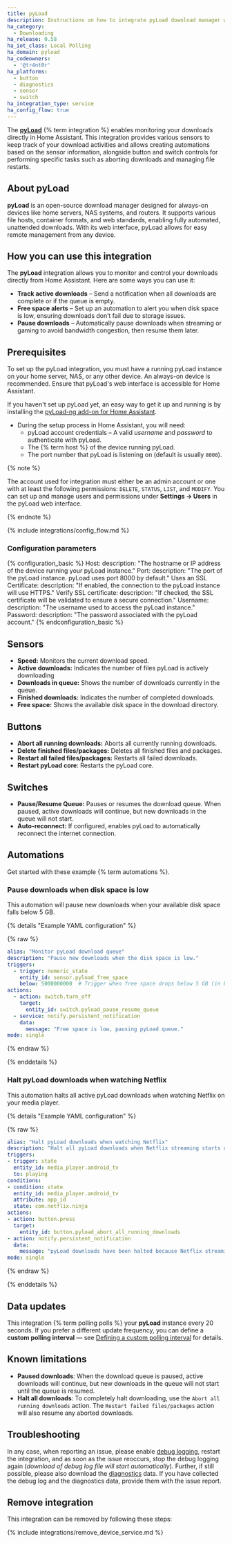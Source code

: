 ```yaml
---
title: pyLoad
description: Instructions on how to integrate pyLoad download manager with Home Assistant.
ha_category:
  - Downloading
ha_release: 0.58
ha_iot_class: Local Polling
ha_domain: pyload
ha_codeowners:
  - '@tr4nt0r'
ha_platforms:
  - button
  - diagnostics
  - sensor
  - switch
ha_integration_type: service
ha_config_flow: true
---
```


The [**pyLoad**](https://pyload.net/) {% term integration %} enables monitoring your downloads directly in Home Assistant. This integration provides various sensors to keep track of your download activities and allows creating automations based on the sensor information, alongside button and switch controls for performing specific tasks such as aborting downloads and managing file restarts.

## About pyLoad

**pyLoad** is an open-source download manager designed for always-on devices like home servers, NAS systems, and routers. It supports various file hosts, container formats, and web standards, enabling fully automated, unattended downloads. With its web interface, pyLoad allows for easy remote management from any device.

## How you can use this integration

The **pyLoad** integration allows you to monitor and control your downloads directly from Home Assistant. Here are some ways you can use it:

- **Track active downloads** – Send a notification when all downloads are complete or if the queue is empty.
- **Free space alerts** – Set up an automation to alert you when disk space is low, ensuring downloads don’t fail due to storage issues.
- **Pause downloads** – Automatically pause downloads when streaming or gaming to avoid bandwidth congestion, then resume them later.

## Prerequisites

To set up the pyLoad integration, you must have a running pyLoad instance on your home server, NAS, or any other device. An always-on device is recommended. Ensure that pyLoad's web interface is accessible for Home Assistant.

If you haven't set up pyLoad yet, an easy way to get it up and running is by installing the [pyLoad-ng add-on for Home Assistant](https://github.com/tr4nt0r/pyload-ng).

- During the setup process in Home Assistant, you will need:
  - pyLoad account credentials – A valid *username* and *password* to authenticate with pyLoad.
  - The {% term host %} of the device running pyLoad.
  - The port number that pyLoad is listening on (default is usually `8000`).

{% note %}

The account used for integration must either be an admin account or one with at least the following permissions: `DELETE`, `STATUS`, `LIST`, and `MODIFY`. You can set up and manage users and permissions under **Settings -> Users** in the pyLoad web interface.

{% endnote %}

{% include integrations/config_flow.md %}

### Configuration parameters

{% configuration_basic %}
Host:
  description: "The hostname or IP address of the device running your pyLoad instance."
Port:
  description: "The port of the pyLoad instance. pyLoad uses port 8000 by default."
Uses an SSL Certificate:
  description: "If enabled, the connection to the pyLoad instance will use HTTPS."
Verify SSL certificate:
  description: "If checked, the SSL certificate will be validated to ensure a secure connection."
Username:
  description: "The username used to access the pyLoad instance."
Password:
  description: "The password associated with the pyLoad account."
{% endconfiguration_basic %}

## Sensors

- **Speed:** Monitors the current download speed.
- **Active downloads:** Indicates the number of files pyLoad is actively downloading
- **Downloads in queue:** Shows the number of downloads currently in the queue.
- **Finished downloads:** Indicates the number of completed downloads.
- **Free space:** Shows the available disk space in the download directory.

## Buttons

- **Abort all running downloads:** Aborts all currently running downloads.
- **Delete finished files/packages:** Deletes all finished files and packages.
- **Restart all failed files/packages:** Restarts all failed downloads.
- **Restart pyLoad core**: Restarts the pyLoad core.

## Switches

- **Pause/Resume Queue:** Pauses or resumes the download queue. When paused, active downloads will continue, but new downloads in the queue will not start.
- **Auto-reconnect:** If configured, enables pyLoad to automatically reconnect the internet connection.

## Automations

Get started with these example {% term automations %}.

### Pause downloads when disk space is low

This automation will pause new downloads when your available disk space falls below 5 GB.

{% details "Example YAML configuration" %}

{% raw %}

```yaml
alias: "Monitor pyLoad download queue"
description: "Pause new downloads when the disk space is low."
triggers:
  - trigger: numeric_state
    entity_id: sensor.pyload_free_space
    below: 5000000000  # Trigger when free space drops below 5 GB (in bytes)
actions:
  - action: switch.turn_off
    target:
      entity_id: switch.pyload_pause_resume_queue
  - service: notify.persistent_notification
    data:
      message: "Free space is low, pausing pyLoad queue."
mode: single
```

{% endraw %}

{% enddetails %}

### Halt pyLoad downloads when watching Netflix

This automation halts all active pyLoad downloads when watching Netflix on your media player.

{% details "Example YAML configuration" %}

{% raw %}

```yaml
alias: "Halt pyLoad downloads when watching Netflix"
description: "Halt all pyLoad downloads when Netflix streaming starts on the media player."
triggers:
- trigger: state
  entity_id: media_player.android_tv
  to: playing
conditions:
- condition: state
  entity_id: media_player.android_tv
  attribute: app_id
  state: com.netflix.ninja
actions:
- action: button.press
  target:
    entity_id: button.pyload_abort_all_running_downloads
- action: notify.persistent_notification
  data:
    message: "pyLoad downloads have been halted because Netflix streaming started."
mode: single
```

{% endraw %}

{% enddetails %}

## Data updates

This integration {% term polling polls %} your **pyLoad** instance every 20 seconds. If you prefer a different update frequency, you can define a **custom polling interval** — see [Defining a custom polling interval](/common-tasks/general/#defining-a-custom-polling-interval) for details.

## Known limitations

- **Paused downloads**: When the download queue is paused, active downloads will continue, but new downloads in the queue will not start until the queue is resumed.
- **Halt all downloads**: To completely halt downloading, use the `Abort all running downloads` action. The `Restart failed files/packages` action will also resume any aborted downloads.

## Troubleshooting

In any case, when reporting an issue, please enable [debug logging](/docs/configuration/troubleshooting/#debug-logs-and-diagnostics), restart the integration, and as soon as the issue reoccurs, stop the debug logging again (*download of debug log file will start automatically*). Further, if still possible, please also download the [diagnostics](/integrations/diagnostics) data. If you have collected the debug log and the diagnostics data, provide them with the issue report.

## Remove integration

This integration can be removed by following these steps:

{% include integrations/remove_device_service.md %}
